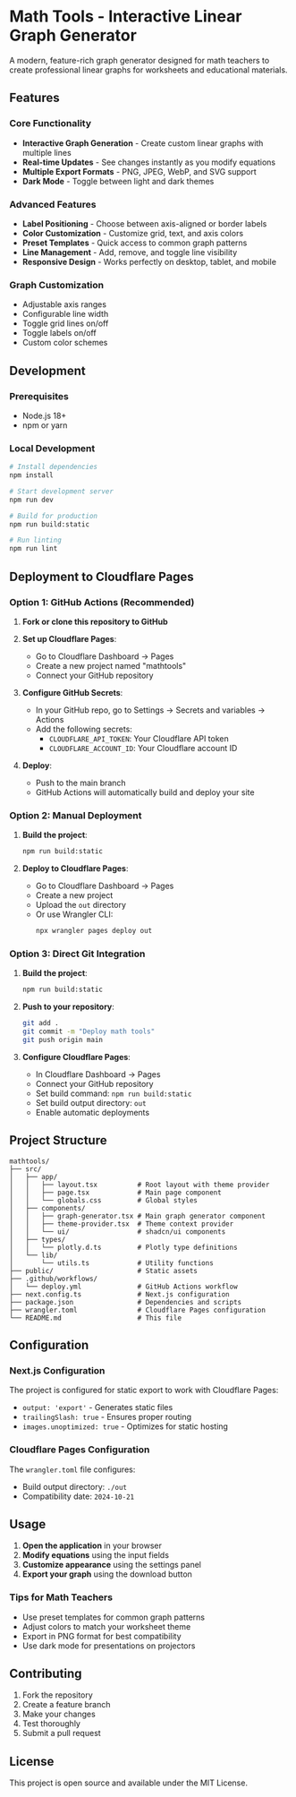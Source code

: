 # Math Tools - Interactive Linear Graph Generator

A modern, feature-rich graph generator designed for math teachers to create professional linear graphs for worksheets and educational materials.

## Features

### Core Functionality
- **Interactive Graph Generation** - Create custom linear graphs with multiple lines
- **Real-time Updates** - See changes instantly as you modify equations
- **Multiple Export Formats** - PNG, JPEG, WebP, and SVG support
- **Dark Mode** - Toggle between light and dark themes

### Advanced Features
- **Label Positioning** - Choose between axis-aligned or border labels
- **Color Customization** - Customize grid, text, and axis colors
- **Preset Templates** - Quick access to common graph patterns
- **Line Management** - Add, remove, and toggle line visibility
- **Responsive Design** - Works perfectly on desktop, tablet, and mobile

### Graph Customization
- Adjustable axis ranges
- Configurable line width
- Toggle grid lines on/off
- Toggle labels on/off
- Custom color schemes

## Development

### Prerequisites
- Node.js 18+ 
- npm or yarn

### Local Development
```bash
# Install dependencies
npm install

# Start development server
npm run dev

# Build for production
npm run build:static

# Run linting
npm run lint
```

## Deployment to Cloudflare Pages

### Option 1: GitHub Actions (Recommended)

1. **Fork or clone this repository to GitHub**
2. **Set up Cloudflare Pages**:
   - Go to Cloudflare Dashboard → Pages
   - Create a new project named "mathtools"
   - Connect your GitHub repository

3. **Configure GitHub Secrets**:
   - In your GitHub repo, go to Settings → Secrets and variables → Actions
   - Add the following secrets:
     - `CLOUDFLARE_API_TOKEN`: Your Cloudflare API token
     - `CLOUDFLARE_ACCOUNT_ID`: Your Cloudflare account ID

4. **Deploy**:
   - Push to the main branch
   - GitHub Actions will automatically build and deploy your site

### Option 2: Manual Deployment

1. **Build the project**:
   ```bash
   npm run build:static
   ```

2. **Deploy to Cloudflare Pages**:
   - Go to Cloudflare Dashboard → Pages
   - Create a new project
   - Upload the `out` directory
   - Or use Wrangler CLI:
     ```bash
     npx wrangler pages deploy out
     ```

### Option 3: Direct Git Integration

1. **Build the project**:
   ```bash
   npm run build:static
   ```

2. **Push to your repository**:
   ```bash
   git add .
   git commit -m "Deploy math tools"
   git push origin main
   ```

3. **Configure Cloudflare Pages**:
   - In Cloudflare Dashboard → Pages
   - Connect your GitHub repository
   - Set build command: `npm run build:static`
   - Set build output directory: `out`
   - Enable automatic deployments

## Project Structure

```
mathtools/
├── src/
│   ├── app/
│   │   ├── layout.tsx          # Root layout with theme provider
│   │   ├── page.tsx            # Main page component
│   │   └── globals.css         # Global styles
│   ├── components/
│   │   ├── graph-generator.tsx # Main graph generator component
│   │   ├── theme-provider.tsx  # Theme context provider
│   │   └── ui/                 # shadcn/ui components
│   ├── types/
│   │   └── plotly.d.ts         # Plotly type definitions
│   └── lib/
│       └── utils.ts            # Utility functions
├── public/                     # Static assets
├── .github/workflows/
│   └── deploy.yml              # GitHub Actions workflow
├── next.config.ts              # Next.js configuration
├── package.json                # Dependencies and scripts
├── wrangler.toml               # Cloudflare Pages configuration
└── README.md                   # This file
```

## Configuration

### Next.js Configuration
The project is configured for static export to work with Cloudflare Pages:
- `output: 'export'` - Generates static files
- `trailingSlash: true` - Ensures proper routing
- `images.unoptimized: true` - Optimizes for static hosting

### Cloudflare Pages Configuration
The `wrangler.toml` file configures:
- Build output directory: `./out`
- Compatibility date: `2024-10-21`

## Usage

1. **Open the application** in your browser
2. **Modify equations** using the input fields
3. **Customize appearance** using the settings panel
4. **Export your graph** using the download button

### Tips for Math Teachers
- Use preset templates for common graph patterns
- Adjust colors to match your worksheet theme
- Export in PNG format for best compatibility
- Use dark mode for presentations on projectors

## Contributing

1. Fork the repository
2. Create a feature branch
3. Make your changes
4. Test thoroughly
5. Submit a pull request

## License

This project is open source and available under the MIT License.